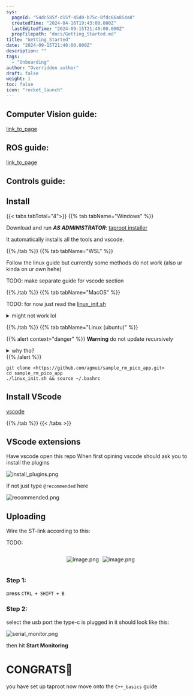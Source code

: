 ```yaml
---
sys:
  pageId: "54dc585f-d15f-45d0-b75c-8fdc66a854a8"
  createdTime: "2024-04-16T19:43:00.000Z"
  lastEditedTime: "2024-09-15T21:40:00.000Z"
  propFilepath: "docs/Getting_Started.md"
title: "Getting_Started"
date: "2024-09-15T21:40:00.000Z"
description: ""
tags:
  - "Onboarding"
author: "Overridden author"
draft: false
weight: 1
toc: false
icon: "rocket_launch"
---
```


## Computer Vision guide:

[link_to_page](86d45bc0-388b-4d26-8848-44f255f73d0e)

## ROS guide:

[link_to_page](3c76c1de-ec8f-46d6-8b0a-294005edc2d5)

## Controls guide:

## Install

{{< tabs tabTotal="4">}}
{{% tab tabName="Windows" %}}

Download and run _**AS ADMINISTRATOR**_: [taproot installer](https://github.com/Thornbots/TeachingFreshies/releases/tag/1.0)

It automatically installs all the tools and vscode.

{{% /tab %}}
{{% tab tabName="WSL" %}}

Follow the linux guide but currently some methods do not work (also ur kinda on ur own hehe)

TODO: make separate guide for vscode section

{{% /tab %}}
{{% tab tabName="MacOS" %}}

TODO: for now just read the [linux_init.sh](https://github.com/agmui/sample_rm_pico_app/blob/main/linux_init.sh)

<details>
<summary>might not work lol</summary>

`brew install libusb pkg-config`

Next install: [vscode](https://code.visualstudio.com/Download)

</details>

{{% /tab %}}
{{% tab tabName="Linux (ubuntu)" %}}

{{% alert context="danger" %}}
**Warning** do not update recursively
<details>
<summary>why tho?</summary>
There are some submodules that may go on for a while (like tinyusb) and I highly
recommend you don't need to get them.
If you want to see what submodules I update just look in `linux_init.sh`
</details>
{{% /alert %}}

```shell
git clone <https://github.com/agmui/sample_rm_pico_app.git>
cd sample_rm_pico_app
./linux_init.sh && source ~/.bashrc
```

## Install VScode

[vscode](https://code.visualstudio.com/Download)

{{% /tab %}}
{{< /tabs >}}

## VScode extensions

Have vscode open this repo
When first opining vscode should ask you to install the plugins

![install_plugins.png](https://prod-files-secure.s3.us-west-2.amazonaws.com/d518164a-d88e-44d1-a4ee-3adb3bd8bce0/89bd30f0-1825-4e77-867b-0a41ce370880/install_plugins.png?X-Amz-Algorithm=AWS4-HMAC-SHA256&X-Amz-Content-Sha256=UNSIGNED-PAYLOAD&X-Amz-Credential=ASIAZI2LB4664RXCJK4E%2F20250203%2Fus-west-2%2Fs3%2Faws4_request&X-Amz-Date=20250203T090853Z&X-Amz-Expires=3600&X-Amz-Security-Token=IQoJb3JpZ2luX2VjEPj%2F%2F%2F%2F%2F%2F%2F%2F%2F%2FwEaCXVzLXdlc3QtMiJIMEYCIQD6wP%2FjnXffnEofP8wcVd%2B3DyYTp%2BASVdZgnprXX3tHfAIhAPnsPHquwqt0ahKxOHjq78mVDFHIHgN3F4ur2oIGqNOQKv8DCBEQABoMNjM3NDIzMTgzODA1IgxK3lNVpd%2FSypvKSLQq3AOB5AgTuWPsjL1Vi9Rz5n9tIv234npKaCd7aNleW55qWcQuLz%2BNBLm8nCVUJDlfhNBQXP3ZcatxlfamntLl7ID23EAjCsWuH4bEz%2FINtB%2BVaAtYw5MndPAfBHwsoUjpFgEhIeN2kVcKLNpb%2FVSu6%2Fa%2BcCADgu3o3qEX%2Fd5UPIiuexM8cuakDv7miAGDuMEvebh%2FyeRJvM5q3QooEKDGSbspauaYeAMDMFard4kGRfFZXSZiKFmNRf79i9%2FN%2F4ag2ZItthCJGVxundq%2BArOQLIcgieZ7eyGCFw9nK0y%2BDJb0BViKi%2FHBCdAzDnihotKALtn9W8SDSr9QgYuwMFD2Ee0COx7IyCdgo%2B5%2FjmnCjWtvgxpEEW0b37v0rgK8n%2FE4wMN%2B8U%2FwDh8awYoIf5fqLDONrlk820RiYttZi6UFKN0KTIRAY6TgNb%2Bgi9UuAuf97zAtE5Zh58HcSiBiVnNs3X%2BYU0IY3ABsPqdBzoooN4tMdpi%2FkEbEN1ofebE8XL4z36tE6PRDxTXlNuaOEo5SJT15nE2qPyiCOZDtUzSo2mSIc2kfpKLgLfL%2BP8Oy7%2FiWchxKQRmn5oJZxeUEqvmp79l4uc%2BTtL7EheK8iwkCtrW4aBwQZWtR0eNLeHdD4DC69IG9BjqkAUTxGrF40pEJbredXuT6HIh2yG4pSc0f9CgZi0qE98zDItRUInS4awDmwrFQzd1yBb%2FfYacpspaKkwjzILtkOGcwdKFxtume%2BvC5RACfsYXJdsfjqtL1%2BYIg3bjMterN2jslIhjViaESU%2BxYybsiqaGow6kyHPblgxRMEh8W0xPJkmtSP3lsQFOMAHRzI2xKAC%2FPiY5DVkHid0nY2hPYDcLKV%2F2L&X-Amz-Signature=b91f27c3c9d6d260588595a51257c45f7c9c35d8b2504f55871de544ad9b6fe4&X-Amz-SignedHeaders=host&x-id=GetObject)

If not just type `@recommended` here  

![recommended.png](https://prod-files-secure.s3.us-west-2.amazonaws.com/d518164a-d88e-44d1-a4ee-3adb3bd8bce0/61e661e9-5d85-4dfc-be0d-8d2097a5e793/recommended.png?X-Amz-Algorithm=AWS4-HMAC-SHA256&X-Amz-Content-Sha256=UNSIGNED-PAYLOAD&X-Amz-Credential=ASIAZI2LB4664RXCJK4E%2F20250203%2Fus-west-2%2Fs3%2Faws4_request&X-Amz-Date=20250203T090853Z&X-Amz-Expires=3600&X-Amz-Security-Token=IQoJb3JpZ2luX2VjEPj%2F%2F%2F%2F%2F%2F%2F%2F%2F%2FwEaCXVzLXdlc3QtMiJIMEYCIQD6wP%2FjnXffnEofP8wcVd%2B3DyYTp%2BASVdZgnprXX3tHfAIhAPnsPHquwqt0ahKxOHjq78mVDFHIHgN3F4ur2oIGqNOQKv8DCBEQABoMNjM3NDIzMTgzODA1IgxK3lNVpd%2FSypvKSLQq3AOB5AgTuWPsjL1Vi9Rz5n9tIv234npKaCd7aNleW55qWcQuLz%2BNBLm8nCVUJDlfhNBQXP3ZcatxlfamntLl7ID23EAjCsWuH4bEz%2FINtB%2BVaAtYw5MndPAfBHwsoUjpFgEhIeN2kVcKLNpb%2FVSu6%2Fa%2BcCADgu3o3qEX%2Fd5UPIiuexM8cuakDv7miAGDuMEvebh%2FyeRJvM5q3QooEKDGSbspauaYeAMDMFard4kGRfFZXSZiKFmNRf79i9%2FN%2F4ag2ZItthCJGVxundq%2BArOQLIcgieZ7eyGCFw9nK0y%2BDJb0BViKi%2FHBCdAzDnihotKALtn9W8SDSr9QgYuwMFD2Ee0COx7IyCdgo%2B5%2FjmnCjWtvgxpEEW0b37v0rgK8n%2FE4wMN%2B8U%2FwDh8awYoIf5fqLDONrlk820RiYttZi6UFKN0KTIRAY6TgNb%2Bgi9UuAuf97zAtE5Zh58HcSiBiVnNs3X%2BYU0IY3ABsPqdBzoooN4tMdpi%2FkEbEN1ofebE8XL4z36tE6PRDxTXlNuaOEo5SJT15nE2qPyiCOZDtUzSo2mSIc2kfpKLgLfL%2BP8Oy7%2FiWchxKQRmn5oJZxeUEqvmp79l4uc%2BTtL7EheK8iwkCtrW4aBwQZWtR0eNLeHdD4DC69IG9BjqkAUTxGrF40pEJbredXuT6HIh2yG4pSc0f9CgZi0qE98zDItRUInS4awDmwrFQzd1yBb%2FfYacpspaKkwjzILtkOGcwdKFxtume%2BvC5RACfsYXJdsfjqtL1%2BYIg3bjMterN2jslIhjViaESU%2BxYybsiqaGow6kyHPblgxRMEh8W0xPJkmtSP3lsQFOMAHRzI2xKAC%2FPiY5DVkHid0nY2hPYDcLKV%2F2L&X-Amz-Signature=20469d3d85f3652961e2b01ff470ce53b69fdece459c443cb00a864fbc287bdc&X-Amz-SignedHeaders=host&x-id=GetObject)

## Uploading

Wire the ST-link according to this:

TODO:

<div style="display: flex;flex-direction: row; column-gap:10px; max-width: 630px;justify-content: center;">
<div>

![image.png](https://prod-files-secure.s3.us-west-2.amazonaws.com/d518164a-d88e-44d1-a4ee-3adb3bd8bce0/210ecb78-1116-4d7b-b9b7-2292f66fa2c2/image.png?X-Amz-Algorithm=AWS4-HMAC-SHA256&X-Amz-Content-Sha256=UNSIGNED-PAYLOAD&X-Amz-Credential=ASIAZI2LB466VJL35GSQ%2F20250203%2Fus-west-2%2Fs3%2Faws4_request&X-Amz-Date=20250203T090854Z&X-Amz-Expires=3600&X-Amz-Security-Token=IQoJb3JpZ2luX2VjEPj%2F%2F%2F%2F%2F%2F%2F%2F%2F%2FwEaCXVzLXdlc3QtMiJGMEQCIHbgwh0MaIpy7xmWOMTU9y06ZbARxnrzbC043fbfe1%2FqAiBPt0fx0FIf6lyn39IQXK68cZVSw2GcF6iND9ScXl6XMyr%2FAwgREAAaDDYzNzQyMzE4MzgwNSIMxBJrOYO3x5TCvRirKtwDeJvarZ%2FTvfZR5h5Rdh%2F77lJAWoWdeRxpCkd6QWNm5d7QD7YF8BekxMHUi00%2F1h5z51F5azA2hEuamWoOiXbFZaBDxydHxWs0G%2Budi9KXVyrfiQaxm5EJwkCqt7rTmPgSd2t%2FkUfzwiDm6oh2Ref%2FAesgtzEJkd3%2FIvieqD0%2BkuQ%2BE9pvfQApl8TrfQ56UBLUV%2FodI576MV4OWtixEHdvCvYgtqcrAgsGmCOepzxecRAfnGSnf8I%2BwaxmEzc3Mz4gluVcuDrEDjB1IwW117UP1PyXhEDQWBhajWH%2F136fxmtk1zv9rraePE5Ymwt2b7aMZehz0S2J%2BIsfF%2BVKSvSkUVwrH1gpBD0C3Xdnv8vxIrz6Um7mS%2FLqrMzz7lYQRjhvZlV4Q9t%2FkyuPv%2BRg8EchM9cMySrcdjXx0rNB6k0tjSJ920bdH%2BEwtpVSaebUEECT99qJBxoTxY1Zb%2FLxUu6DFQ%2BM7y5995lJpnCKnJl27Cl819ZK2ch%2FzrgwB%2BnNy6in7AFLBt6mJXIyQ2tGXqYNRlMQv3ty87Lw%2B0EqLl8AfvlrUyH45fogH7TC4%2BDAD58D9t6ecO%2BBiKakDrF9IdV2FtY7yFxeKLUEInPzJXgqtFT2FJPJvrdh1cYL%2FCYwl%2FSBvQY6pgFZGO3XFX%2FY7hcH%2Bb10OC%2F5wliim%2FpFf2ll1Y%2BK%2FqL7MP7u%2Bp3QcOF9pT7ck5%2B%2BxbnpLVa%2FBYJbHNIxnjjzm%2FCMNsJACM59ViuZm1q8vKJxzd%2B4dzo9x%2B7sStSnHaLWk7dlwnBl9IlbMl8vbVADjUzpnjRk49UpB2o70bPxoGNsaEcAhQiFb%2FTLtqiyNjyCjJpdMf09Bw5mQsZxv5nIa%2BznZLiZxMwJ&X-Amz-Signature=0cc222f87f320acf7575e693c1e24a78461fe39270eea04c021b65b44c1f162c&X-Amz-SignedHeaders=host&x-id=GetObject)

</div>
<div>

![image.png](https://prod-files-secure.s3.us-west-2.amazonaws.com/d518164a-d88e-44d1-a4ee-3adb3bd8bce0/33a0fd0f-8ca6-4a86-8e09-26e95ded1fff/image.png?X-Amz-Algorithm=AWS4-HMAC-SHA256&X-Amz-Content-Sha256=UNSIGNED-PAYLOAD&X-Amz-Credential=ASIAZI2LB4667VM6EBQ6%2F20250203%2Fus-west-2%2Fs3%2Faws4_request&X-Amz-Date=20250203T090855Z&X-Amz-Expires=3600&X-Amz-Security-Token=IQoJb3JpZ2luX2VjEPj%2F%2F%2F%2F%2F%2F%2F%2F%2F%2FwEaCXVzLXdlc3QtMiJIMEYCIQCxnZKzmRua96EYfpnpuKGABY6IrW7lfJj4DphhodyaPQIhAOsNr3TJaiJ3j9mDddKHkgm3dXkGtuiRrLHEcygEs%2BglKv8DCBEQABoMNjM3NDIzMTgzODA1IgyNXdTos9IIMsyXPmwq3ANuQdPMWfZGDmeP3T8Nxh4%2B9bMiP5GkCB9SsWli3%2B4dvNM4Wn%2Fq8lzXtOHRi%2BzsUAeL8jC5B1pDwMAx3FWMPmrhsOFABgUbRRQ2x0WWrIfBlhh47yQiuasTNSF7rowGD2rhUk88mMMEHii3dDRX5tw%2BVNK6yHCj4kPyi6oOmJSy8VQ1BE9VqGp8ylbHdumvKFIHiViXogVwa1pwZOw8mvDUK%2BSP94eMyyRzsV0JQybQDypTvhb0PPliY0q3aN%2FBD0tVayZfJm3d1b1fk8EvwLaqOmYcYxLRndjzfKv%2BbQdejoV9pHHkKKNJ%2B3M2FMSrCTVPcXMyqXlovlI4KE%2FUE%2F5cdG8WU8Ofi2mDcXQM5xTmZKO415O7T2cmRgYH1vLvDPNt0kLvU6TiR1YdNi9OHW306x%2B5RU7xLkRIxScpTQJx1OEeLS2%2FU1YaAjEf81Y16BrRBEdwmz3zezMfWbTk4O7jYWV8QMhJuD6mh%2FEFGHP1m0sXt1no5%2FsXXTcEBRCOs7OIUk9NJQOfFuXnpL9kdFQ86zsmAExgCDYGakkU4MCn7OmKKPMd5Uodupt8IJKkC24ZWnur4dHNRFkCEqJZtQfQKA8J2vdkBPfQPLCx%2F58TS6UMRl8H3yVfhUzUxDDU9IG9BjqkAS4S%2Fyldx2H1ZSZ%2B0Bz8n7usC%2FafgdvciSVgFtBZr56bSeaJX7TXynbUEZCJv7S0iHbzOC9qvP5%2FKUUiwKJkRVdopXXlB8M3RI1uJct6%2F63su18qw%2BVgP2W7OIkuHCojRI7gSJly%2BMd35jexJxLs%2FqQYCSJKPVFKmZ0xmsZ5NFRUTKh%2BPc1qQYMzNfPoPUAqyXgpivLqDcgxjEUxOZZNYa%2FEmE4y&X-Amz-Signature=a37aafcfe8755bca472095bd2d1dd015fe560af996a78f79162fcba14f9c7d16&X-Amz-SignedHeaders=host&x-id=GetObject)

</div>
</div>

### Step 1:

press `CTRL + SHIFT + B`

### Step 2:

select the usb port the type-c is plugged in it should look like this:

![serial_monitor.png](https://prod-files-secure.s3.us-west-2.amazonaws.com/d518164a-d88e-44d1-a4ee-3adb3bd8bce0/f03f4774-05d4-4393-b6a0-d5efb6d315ab/serial_monitor.png?X-Amz-Algorithm=AWS4-HMAC-SHA256&X-Amz-Content-Sha256=UNSIGNED-PAYLOAD&X-Amz-Credential=ASIAZI2LB4664RXCJK4E%2F20250203%2Fus-west-2%2Fs3%2Faws4_request&X-Amz-Date=20250203T090853Z&X-Amz-Expires=3600&X-Amz-Security-Token=IQoJb3JpZ2luX2VjEPj%2F%2F%2F%2F%2F%2F%2F%2F%2F%2FwEaCXVzLXdlc3QtMiJIMEYCIQD6wP%2FjnXffnEofP8wcVd%2B3DyYTp%2BASVdZgnprXX3tHfAIhAPnsPHquwqt0ahKxOHjq78mVDFHIHgN3F4ur2oIGqNOQKv8DCBEQABoMNjM3NDIzMTgzODA1IgxK3lNVpd%2FSypvKSLQq3AOB5AgTuWPsjL1Vi9Rz5n9tIv234npKaCd7aNleW55qWcQuLz%2BNBLm8nCVUJDlfhNBQXP3ZcatxlfamntLl7ID23EAjCsWuH4bEz%2FINtB%2BVaAtYw5MndPAfBHwsoUjpFgEhIeN2kVcKLNpb%2FVSu6%2Fa%2BcCADgu3o3qEX%2Fd5UPIiuexM8cuakDv7miAGDuMEvebh%2FyeRJvM5q3QooEKDGSbspauaYeAMDMFard4kGRfFZXSZiKFmNRf79i9%2FN%2F4ag2ZItthCJGVxundq%2BArOQLIcgieZ7eyGCFw9nK0y%2BDJb0BViKi%2FHBCdAzDnihotKALtn9W8SDSr9QgYuwMFD2Ee0COx7IyCdgo%2B5%2FjmnCjWtvgxpEEW0b37v0rgK8n%2FE4wMN%2B8U%2FwDh8awYoIf5fqLDONrlk820RiYttZi6UFKN0KTIRAY6TgNb%2Bgi9UuAuf97zAtE5Zh58HcSiBiVnNs3X%2BYU0IY3ABsPqdBzoooN4tMdpi%2FkEbEN1ofebE8XL4z36tE6PRDxTXlNuaOEo5SJT15nE2qPyiCOZDtUzSo2mSIc2kfpKLgLfL%2BP8Oy7%2FiWchxKQRmn5oJZxeUEqvmp79l4uc%2BTtL7EheK8iwkCtrW4aBwQZWtR0eNLeHdD4DC69IG9BjqkAUTxGrF40pEJbredXuT6HIh2yG4pSc0f9CgZi0qE98zDItRUInS4awDmwrFQzd1yBb%2FfYacpspaKkwjzILtkOGcwdKFxtume%2BvC5RACfsYXJdsfjqtL1%2BYIg3bjMterN2jslIhjViaESU%2BxYybsiqaGow6kyHPblgxRMEh8W0xPJkmtSP3lsQFOMAHRzI2xKAC%2FPiY5DVkHid0nY2hPYDcLKV%2F2L&X-Amz-Signature=ee967a95e31fc78921d7986fae0e3cdad9b360ee715d8d6efce7aa4777ba7b6f&X-Amz-SignedHeaders=host&x-id=GetObject)

then hit **Start Monitoring**

# CONGRATS🎉

you have set up taproot now move onto the `C++_basics` guide
